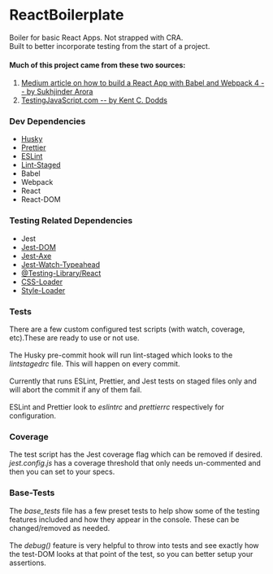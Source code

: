 # ReactBoilerplate

Boiler for basic React Apps. Not strapped with CRA. <br> Built to better
incorporate testing from the start of a project.

#### Much of this project came from these two sources:

1. [Medium article on how to build a React App with Babel and Webpack 4 -- by Sukhjinder Arora](https://hackernoon.com/how-to-build-a-react-project-from-scratch-using-webpack-4-and-babel-56d4a26afd32)
2. [TestingJavaScript.com -- by Kent C. Dodds](https://testingjavascript.com/)

### Dev Dependencies

- [Husky](https://www.npmjs.com/package/husky)
- [Prettier](https://www.npmjs.com/package/prettier)
- [ESLint](https://www.npmjs.com/package/eslint)
- [Lint-Staged](https://www.npmjs.com/package/lint-staged)
- Babel
- Webpack
- React
- React-DOM

### Testing Related Dependencies

- Jest
- [Jest-DOM](https://www.npmjs.com/package/jest-dom)
- [Jest-Axe](https://www.npmjs.com/package/jest-axe)
- [Jest-Watch-Typeahead](https://www.npmjs.com/package/jest-watch-typeahead)
- [@Testing-Library/React](https://www.npmjs.com/package/@testing-library/react)
- [CSS-Loader](https://www.npmjs.com/package/css-loader)
- [Style-Loader](https://www.npmjs.com/package/style-loader)

### Tests

There are a few custom configured test scripts (with watch, coverage, etc).These
are ready to use or not use. <br> <br> The Husky pre-commit hook will run
lint-staged which looks to the _lintstagedrc_ file. This will happen on every
commit. <br> <br> Currently that runs ESLint, Prettier, and Jest tests on staged
files only and will abort the commit if any of them fail. <br> <br> ESLint and
Prettier look to _eslintrc_ and _prettierrc_ respectively for configuration.

### Coverage

The test script has the Jest coverage flag which can be removed if desired. <br>
_jest.config.js_ has a coverage threshold that only needs un-commented and then
you can set to your specs.

### Base-Tests

The _base_tests_ file has a few preset tests to help show some of the testing
features included and how they appear in the console. These can be
changed/removed as needed. <br> <br> The _debug()_ feature is very helpful to
throw into tests and see exactly how the test-DOM looks at that point of the
test, so you can better setup your assertions.
